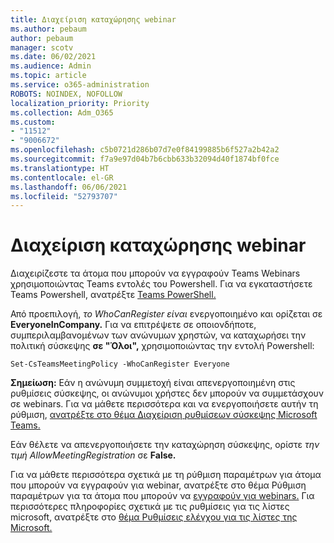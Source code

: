 ```yaml
---
title: Διαχείριση καταχώρησης webinar
ms.author: pebaum
author: pebaum
manager: scotv
ms.date: 06/02/2021
ms.audience: Admin
ms.topic: article
ms.service: o365-administration
ROBOTS: NOINDEX, NOFOLLOW
localization_priority: Priority
ms.collection: Adm_O365
ms.custom:
- "11512"
- "9006672"
ms.openlocfilehash: c5b0721d286b07d7e0f84199885b6f527a2b42a2
ms.sourcegitcommit: f7a9e97d04b7b6cbb633b32094d40f1874bf0fce
ms.translationtype: HT
ms.contentlocale: el-GR
ms.lasthandoff: 06/06/2021
ms.locfileid: "52793707"
---
```

# <a name="manage-webinar-registration"></a>Διαχείριση καταχώρησης webinar

Διαχειρίζεστε τα άτομα που μπορούν να εγγραφούν Teams Webinars χρησιμοποιώντας Teams εντολές του Powershell. Για να εγκαταστήσετε Teams Powershell, ανατρέξτε [Teams PowerShell.](/microsoftteams/teams-powershell-install) 

Από προεπιλογή, *το WhoCanRegister είναι* ενεργοποιημένο και ορίζεται σε **EveryoneInCompany.** Για να επιτρέψετε σε οποιονδήποτε, συμπεριλαμβανομένων των ανώνυμων χρηστών, να καταχωρήσει την πολιτική σύσκεψης **σε "Όλοι",** χρησιμοποιώντας την εντολή Powershell:

`Set-CsTeamsMeetingPolicy -WhoCanRegister Everyone`

**Σημείωση:** Εάν η ανώνυμη συμμετοχή είναι απενεργοποιημένη στις ρυθμίσεις σύσκεψης, οι ανώνυμοι χρήστες δεν μπορούν να συμμετάσχουν σε webinars. Για να μάθετε περισσότερα και να ενεργοποιήσετε αυτήν τη ρύθμιση, [ανατρέξτε στο θέμα Διαχείριση ρυθμίσεων σύσκεψης Microsoft Teams.](/microsoftteams/meeting-settings-in-teams)

Εάν θέλετε να απενεργοποιήσετε την καταχώρηση σύσκεψης, ορίστε *την τιμή AllowMeetingRegistration* σε **False.**

Για να μάθετε περισσότερα σχετικά με τη ρύθμιση παραμέτρων για άτομα που μπορούν να εγγραφούν για webinar, ανατρέξτε στο θέμα Ρύθμιση παραμέτρων για τα άτομα που μπορούν να [εγγραφούν για webinars.](/microsoftteams/set-up-webinars?source=docs#configure-who-can-register-for-webinars) Για περισσότερες πληροφορίες σχετικά με τις ρυθμίσεις για τις λίστες microsoft, ανατρέξτε στο [θέμα Ρυθμίσεις ελέγχου για τις λίστες της Microsoft.](/sharepoint/control-lists)
